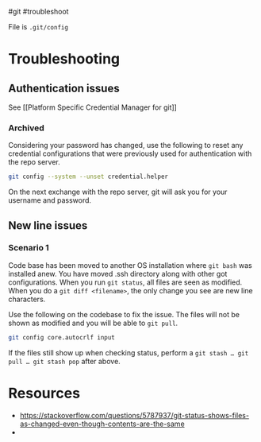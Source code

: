 #git #troubleshoot 

File is `.git/config`
# Troubleshooting

## Authentication issues

See [[Platform Specific Credential Manager for git]]
### Archived
Considering your password has changed, use the following to reset any credential configurations that were previously used for authentication with the repo server.
```bash
git config --system --unset credential.helper
```
On the next exchange with the repo server, git will ask you for your username and password.
## New line issues
### Scenario 1
Code base has been moved to another OS installation where `git bash` was installed anew. You have moved .ssh directory along with other got configurations. 
When you run `git status`, all files are seen as modified.
When you do a `git diff <filename>`, the only change you see are new line characters.

Use the following on the codebase to fix the issue. The files will not be shown as modified and you will be able to `git pull`.
```bash
git config core.autocrlf input
```

If the files still show up when checking status, perform a `git stash … git pull … git stash pop` after above. 
# Resources
- https://stackoverflow.com/questions/5787937/git-status-shows-files-as-changed-even-though-contents-are-the-same
- 